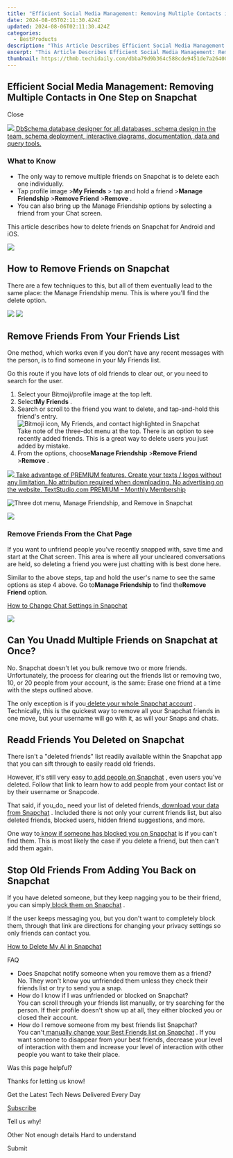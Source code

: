 ```yaml
---
title: "Efficient Social Media Management: Removing Multiple Contacts in One Step on Snapchat"
date: 2024-08-05T02:11:30.424Z
updated: 2024-08-06T02:11:30.424Z
categories:
  - BestProducts
description: "This Article Describes Efficient Social Media Management: Removing Multiple Contacts in One Step on Snapchat"
excerpt: "This Article Describes Efficient Social Media Management: Removing Multiple Contacts in One Step on Snapchat"
thumbnail: https://thmb.techidaily.com/dbba79d9b364c588cde9451de7a26400a0837a604c19b7b76746e8bcdbfcf86e.jpg
---
```


## Efficient Social Media Management: Removing Multiple Contacts in One Step on Snapchat

Close 

<!-- affiliate ads begin -->
<a href="https://shop.dbschema.com/order/checkout.php?PRODS=19867419&QTY=1&AFFILIATE=108875&CART=1"> <img src="https://secure.avangate.com/images/merchant/176b22bab4e94a28619ca2433b2ef241/products/1_icon256.png" border="0">
DbSchema database designer for all databases, schema design in the team, schema deployment, interactive diagrams, documentation, data and query tools. </a>
<!-- affiliate ads end -->
###  What to Know

* The only way to remove multiple friends on Snapchat is to delete each one individually.
* Tap profile image >**My Friends** \> tap and hold a friend >**Manage Friendship** \>**Remove Friend** \>**Remove** .
* You can also bring up the Manage Friendship options by selecting a friend from your Chat screen.

 This article describes how to delete friends on Snapchat for Android and iOS.

<!-- affiliate ads begin -->
<a href="https://store.nero.com/order/checkout.php?PRODS=42296855&QTY=1&AFFILIATE=108875&CART=1"><img src="http://cdnwww.nero.com/nero-com-wAssets/img/banners/2023/recode/Nero_Recode_Screen_2.png" border="0"></a>
<!-- affiliate ads end -->
##  How to Remove Friends on Snapchat 

 There are a few techniques to this, but all of them eventually lead to the same place: the Manage Friendship menu. This is where you'll find the delete option.

<!-- affiliate ads begin -->
<a href="https://shop.manycam.com/order/checkout.php?PRODS=17727588&QTY=1&AFFILIATE=108875&CART=1"><img src="https://secure.avangate.com/images/merchant/8230bea7d54bcdf99cdfe85cb07313d5/mcaffbanner600x500.png" border="0"></a>
<a href="https://shop.manycam.com/order/checkout.php?PRODS=17727588&QTY=1&AFFILIATE=108875&CART=1"><img src="https://secure.avangate.com/images/merchant/8230bea7d54bcdf99cdfe85cb07313d5/Affiliates_300x250px_valentinesday.png" border="0"></a>
<!-- affiliate ads end -->
##  Remove Friends From Your Friends List 

 One method, which works even if you don't have any recent messages with the person, is to find someone in your My Friends list.

 Go this route if you have lots of old friends to clear out, or you need to search for the user.

1. Select your Bitmoji/profile image at the top left.
2. Select**My Friends** .
3. Search or scroll to the friend you want to delete, and tap-and-hold this friend's entry.  
![Bitmoji icon, My Friends, and contact highlighted in Snapchat](https://www.lifewire.com/thmb/uWrlw4QXKo6xV7zBnqVm80ddBDs=/1500x0/filters:no_upscale():max_bytes(150000):strip_icc():format(webp)/001_how-to-remove-multiple-friends-on-snapchat-6425728-c69d3e9fda0b484ca51d7db2be711d22.jpg)  
 Take note of the three-dot menu at the top. There is an option to see recently added friends. This is a great way to delete users you just added by mistake.
4. From the options, choose**Manage Friendship** \>**Remove Friend** \>**Remove** .  
<!-- affiliate ads begin -->
<a href="https://secure.textstudio.com/order/checkout.php?PRODS=35633281&QTY=1&AFFILIATE=108875&CART=1"> <img src="https://secure.avangate.com/images/merchant/d6eb8222c9718486bdabce8b897380f7/products/2_premium-icon.png" border="0"> Take advantage of PREMIUM features. 
Create your texts / logos without any limitation. 
No attribution required when downloading. 
No advertising on the website. 
 TextStudio.com  PREMIUM - Monthly Membership</a>
<!-- affiliate ads end -->
![Three dot menu, Manage Friendship, and Remove in Snapchat](https://www.lifewire.com/thmb/uzZV1QwYbat0Yav-GTMCn85wFzU=/1500x0/filters:no_upscale():max_bytes(150000):strip_icc():format(webp)/002_how-to-remove-multiple-friends-on-snapchat-6425728-8ed6c2dd02ff4fe2905d713e5114dc3d.jpg)

<!-- affiliate ads begin -->
<a href="https://secure.2checkout.com/order/checkout.php?PRODS=45152835&QTY=1&AFFILIATE=108875&CART=1"><img src="https://download.terabyteunlimited.com/banners/ad_800x450_d.jpg" border="0"></a>
<!-- affiliate ads end -->
###  Remove Friends From the Chat Page 

 If you want to unfriend people you've recently snapped with, save time and start at the Chat screen. This area is where all your uncleared conversations are held, so deleting a friend you were just chatting with is best done here.

 Similar to the above steps, tap and hold the user's name to see the same options as step 4 above. Go to**Manage Friendship** to find the**Remove Friend** option.

[  How to Change Chat Settings in Snapchat ](https://www.lifewire.com/change-chat-settings-in-snapchat-5271208) 

<!-- affiliate ads begin -->
<a href="https://secure.2checkout.com/order/checkout.php?PRODS=3851655&QTY=1&AFFILIATE=108875&CART=1"><img src="http://www.aiseesoft.com/avangate/30p/banner.jpg" border="0"></a>
<!-- affiliate ads end -->
##  Can You Unadd Multiple Friends on Snapchat at Once? 

 No. Snapchat doesn't let you bulk remove two or more friends. Unfortunately, the process for clearing out the friends list or removing two, 10, or 20 people from your account, is the same: Erase one friend at a time with the steps outlined above.

 The only exception is if you[ delete your whole Snapchat account](https://www.lifewire.com/how-to-delete-snapchat-account-4692675) . Technically, this is the quickest way to remove all your Snapchat friends in one move, but your username will go with it, as will your Snaps and chats.

##  Readd Friends You Deleted on Snapchat 

 There isn't a "deleted friends" list readily available within the Snapchat app that you can sift through to easily readd old friends.

 However, it's still very easy to[ add people on Snapchat](https://www.lifewire.com/add-people-on-snapchat-5271063) , even users you've deleted. Follow that link to learn how to add people from your contact list or by their username or Snapcode.

 That said, if you_do_ need your list of deleted friends,[ download your data from Snapchat](https://support.snapchat.com/a/download-my-data) . Included there is not only your current friends list, but also deleted friends, blocked users, hidden friend suggestions, and more.

 One way to[ know if someone has blocked you on Snapchat](https://www.lifewire.com/how-to-tell-if-you-are-blocked-on-snapchat-4169359) is if you can't find them. This is most likely the case if you delete a friend, but then can't add them again.

##  Stop Old Friends From Adding You Back on Snapchat 

 If you have deleted someone, but they keep nagging you to be their friend, you can simply[ block them on Snapchat](https://www.lifewire.com/block-someone-on-snapchat-4169485) .

 If the user keeps messaging you, but you don't want to completely block them, through that link are directions for changing your privacy settings so only friends can contact you.

[ How to Delete My AI in Snapchat ](https://www.lifewire.com/delete-my-ai-in-snapchat-7692813) 

 FAQ

* Does Snapchat notify someone when you remove them as a friend?  
 No. They won't know you unfriended them unless they check their friends list or try to send you a snap.
* How do I know if I was unfriended or blocked on Snapchat?  
 You can scroll through your friends list manually, or try searching for the person. If their profile doesn't show up at all, they either blocked you or closed their account.
* How do I remove someone from my best friends list Snapchat?  
 You can't[ manually change your Best Friends list on Snapchat](https://www.lifewire.com/how-to-delete-or-change-snapchat-best-friends-3485996) . If you want someone to disappear from your best friends, decrease your level of interaction with them and increase your level of interaction with other people you want to take their place.

Was this page helpful?

Thanks for letting us know!

 Get the Latest Tech News Delivered Every Day

[ Subscribe ](https://www.lifewire.com/#) 

Tell us why!

 Other  Not enough details  Hard to understand 

 Submit 

<ins class="adsbygoogle"
     style="display:block"
     data-ad-format="autorelaxed"
     data-ad-client="ca-pub-7571918770474297"
     data-ad-slot="1223367746"></ins>



<ins class="adsbygoogle"
     style="display:block"
     data-ad-client="ca-pub-7571918770474297"
     data-ad-slot="8358498916"
     data-ad-format="auto"
     data-full-width-responsive="true"></ins>
